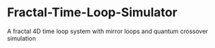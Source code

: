 # Fractal-Time-Loop-Simulator
A fractal 4D time loop system with mirror loops and quantum crossover simulation
